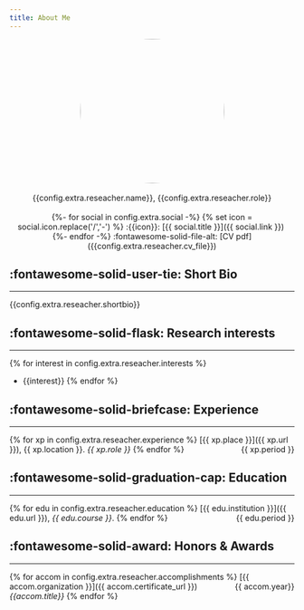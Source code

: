 ```yaml
---
title: About Me
---
```


<center>
<img  style="width: 255px; hight: 255p; border-radius: 50%" src="{{config.extra.reseacher.github_avatar}}">
<br><br>{{config.extra.reseacher.name}}, {{config.extra.reseacher.role}}
<br><br>
<!-- %- usage: https://jinja.palletsprojects.com/en/3.0.x/templates/#whitespace-control -->
{%- for social in config.extra.social -%}
  {% set icon = social.icon.replace('/','-') %} 
  :{{icon}}: [{{ social.title }}]({{ social.link }})&nbsp;
 {%- endfor -%}  
:fontawesome-solid-file-alt: [CV pdf]({{config.extra.reseacher.cv_file}})
</span>
</center>


<!-- Short Bio -->
## :fontawesome-solid-user-tie: Short Bio
------------------------------------
{{config.extra.reseacher.shortbio}}

<!-- Interests -->
## :fontawesome-solid-flask: Research interests
------------------------------------
{% for interest in config.extra.reseacher.interests %}
* {{interest}}
{% endfor %}

<!-- Experience -->
## :fontawesome-solid-briefcase: Experience
------------------------------------
{% for xp in config.extra.reseacher.experience %}
  [{{ xp.place }}]({{ xp.url }}), {{ xp.location }}</a>. *{{ xp.role }}*
  <span style="float: right;">{{ xp.period }}</span>
{% endfor %}

<!-- Education -->
## :fontawesome-solid-graduation-cap: Education
------------------------------------
{% for edu in config.extra.reseacher.education %}
  [{{ edu.institution }}]({{ edu.url }}), *{{ edu.course }}*. 
  <span style="float: right;">{{ edu.period }}</span>
{% endfor %}

<!-- Honors & Awards -->
## :fontawesome-solid-award: Honors & Awards
------------------------------------
{% for accom in config.extra.reseacher.accomplishments %}
  [{{ accom.organization }}]({{ accom.certificate_url }})
  <span style="float: right;">{{ accom.year}}</span>
  <br>*{{accom.title}}*
{% endfor %}